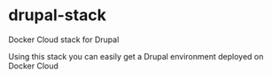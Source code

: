 # drupal-stack

Docker Cloud stack for Drupal

Using this stack you can easily get a Drupal environment deployed on Docker Cloud
